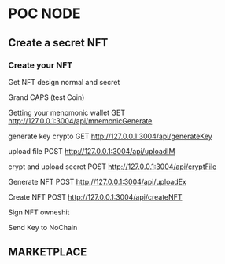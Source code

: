 # POC NODE
## Create a secret NFT
### Create your NFT
Get NFT design normal and secret

Grand CAPS (test Coin)


Getting your menomonic wallet
GET http://127.0.0.1:3004/api/mnemonicGenerate

generate key crypto
GET http://127.0.0.1:3004/api/generateKey

upload file
POST http://127.0.0.1:3004/api/uploadIM

crypt and upload secret 
POST http://127.0.0.1:3004/api/cryptFile

Generate NFT
POST http://127.0.0.1:3004/api/uploadEx

Create NFT
POST http://127.0.0.1:3004/api/createNFT

Sign NFT owneshit


Send Key to NoChain


## MARKETPLACE